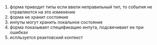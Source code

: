 1. форма приводит типы
   если ввели неправильный тип, то события не отравляются на это изменение
2. форма не хранит состояние
3. инпуты могут хранить локальное состояние
4. форма показывает спецификацию инпута, подсвечивает ее при ошибках
5. испльзуется реактовский контекст
